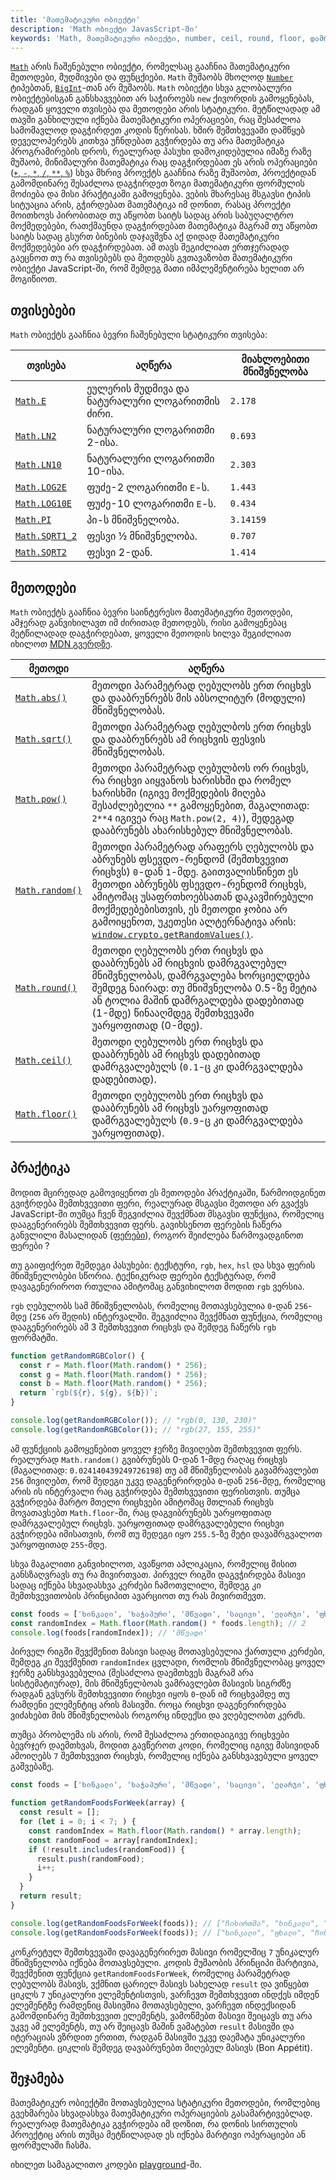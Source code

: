 ```yaml
---
title: 'მათემატიკური ობიექტი'
description: 'Math ობიექტი JavasScript-ში'
keywords: 'Math, მათემატიკური ობიექტი, number, ceil, round, floor, დამრგვალება, sqrt, ფესვი, ეულერის რიცხვი, BigInt, E, LN2, LN10, pi, sqrt, პი, pow'
---
```


[`Math`](https://developer.mozilla.org/en-US/docs/Web/JavaScript/Reference/Global_Objects/Math) არის ჩაშენებული ობიექტი, რომელსაც გააჩნია მათემატიკური მეთოდები, მუდმივები და ფუნცქიები. `Math` მუშაობს მხოლოდ [`Number`](https://developer.mozilla.org/en-US/docs/Web/JavaScript/Reference/Global_Objects/Number) ტიპებთან, [`BigInt`](https://developer.mozilla.org/en-US/docs/Web/JavaScript/Reference/Global_Objects/BigInt)-თან არ მუშაობს. `Math` ობიექტი სხვა გლობალური ობიექტებისგან განსხავვებით არ საჭიროებს `new` ქივორდის გამოყენებას, რადგან ყოველი თვისება და მეთოდები არის სტატიკური. მეტწილადად ამ თავში განხილული იქნება მათემატიკური ოპერაციები, რაც შესაძლოა სამომავლოდ დაგჭირდეთ კოდის წერისას. ხშირ შემთხვევაში დამწყებ დეველოპერებს კითხვა უჩნდებათ გვჭირდება თუ არა მათემატიკა პროგრამირების დროს, რეალურად პასუხი დამოკიდებულია იმაზე რაზე მუშაობ, მინიმალური მათემატიკა რაც დაგჭირდებათ ეს არის ოპერაციები ([`+`, `-`, `*`, `/`, `**`, `%`](./doc/guides/javascript/operations-operators#არითმეტიკული_ოპერაციები)) სხვა მხრივ პროექტს გააჩნია რაზე მუშაობთ, პროექტიდან გამომდინარე შესაძლოა დაგჭირდეთ ზოგი მათემატიკური ფორმულის მოძიება და მისი პრაქტიკაში გამოყენება. ვების მხარესაც მსგავსი ტიპის სიტუაცია არის, გჭირდებათ მათემატიკა იმ დონით, რასაც პროექტი მოითხოვს პირობითად თუ აწყობთ საიტს სადაც არის საბუღალტრო მოქმედებები, რათქმაუნდა დაგჭირდებათ მათემატიკა მაგრამ თუ აწყობთ საიტს სადაც გსურთ ბინების დაჯავშვნა აქ დიდად მათემატიკური მოქმედებები არ დაგჭირდებათ. ამ თავს შეგიძლიათ ერთჯერადად გაეცნოთ თუ რა თვისებებს და მეთდებს გვთავაზობთ მათემატიკური ობიექტი JavaScript-ში, რომ შემდეგ მათი იმპლემენტირება ხელით არ მოგიწიოთ.

## თვისებები

`Math` ობიექტს გააჩნია ბევრი ჩაშენებული სტატიკური თვისება:

| თვისება                                                                                                         | აღწერა                                         | მიახლოებითი მნიშვნელობა |
| --------------------------------------------------------------------------------------------------------------- | ---------------------------------------------- | ----------------------- |
| [`Math.E`](https://developer.mozilla.org/en-US/docs/Web/JavaScript/Reference/Global_Objects/Math/E)             | ეულერის მუდმივა და ნატურალური ლოგარითმის ძირი. | `2.178`                 |
| [`Math.LN2`](https://developer.mozilla.org/en-US/docs/Web/JavaScript/Reference/Global_Objects/Math/LN2)         | ნატურალური ლოგარითმი 2-ისა.                    | `0.693`                 |
| [`Math.LN10`](https://developer.mozilla.org/en-US/docs/Web/JavaScript/Reference/Global_Objects/Math/LN10)       | ნატურალური ლოგარითმი 10-ისა.                   | `2.303`                 |
| [`Math.LOG2E`](https://developer.mozilla.org/en-US/docs/Web/JavaScript/Reference/Global_Objects/Math/LOG2E)     | ფუძე-2 ლოგარითმი `E`-ს.                        | `1.443`                 |
| [`Math.LOG10E`](https://developer.mozilla.org/en-US/docs/Web/JavaScript/Reference/Global_Objects/Math/LOG10E)   | ფუძე-10 ლოგარითმი `E`-ს.                       | `0.434`                 |
| [`Math.PI`](https://developer.mozilla.org/en-US/docs/Web/JavaScript/Reference/Global_Objects/Math/PI)           | პი-ს მნიშვნელობა.                              | `3.14159`               |
| [`Math.SQRT1_2`](https://developer.mozilla.org/en-US/docs/Web/JavaScript/Reference/Global_Objects/Math/SQRT1_2) | ფესვი ½ მნიშვნელობა.                           | `0.707`                 |
| [`Math.SQRT2`](https://developer.mozilla.org/en-US/docs/Web/JavaScript/Reference/Global_Objects/Math/SQRT2)     | ფესვი 2-დან.                                   | `1.414`                 |

## მეთოდები

`Math` ობიექტს გააჩნია ბევრი საინტერესო მათემატიკური მეთოდები, ამჯერად განვიხილავთ იმ ძირითად მეთოდებს, რისი გამოყენებაც მეტწილადად დაგჭირდებათ, ყოველი მეთოდის ხილვა შეგიძლიათ იხილოთ [MDN გვერდზე](https://developer.mozilla.org/en-US/docs/Web/JavaScript/Reference/Global_Objects/Math#static_methods).

| მეთოდი                                                                                                          | აღწერა                                                                                                                                                                                                                                                                                                                                                                                    |
| --------------------------------------------------------------------------------------------------------------- | ----------------------------------------------------------------------------------------------------------------------------------------------------------------------------------------------------------------------------------------------------------------------------------------------------------------------------------------------------------------------------------------- |
| [`Math.abs()`](https://developer.mozilla.org/en-US/docs/Web/JavaScript/Reference/Global_Objects/Math/abs)       | მეთოდი პარამეტრად ღებულობს ერთ რიცხვს და დააბრუნრებს მის აბსოლიტურ (მოდული) მნიშვნელობას.                                                                                                                                                                                                                                                                                                 |
| [`Math.sqrt()`](https://developer.mozilla.org/en-US/docs/Web/JavaScript/Reference/Global_Objects/Math/sqrt)     | მეთოდი პარამეტრად ღებულბოს ერთ რიცხვს და დააბრუნრებს ამ რიცხვის ფესვის მნიშვნელობას.                                                                                                                                                                                                                                                                                                      |
| [`Math.pow()`](https://developer.mozilla.org/en-US/docs/Web/JavaScript/Reference/Global_Objects/Math/pow)       | მეთოდი პარამეტრად ღებულბოს ორ რიცხვს, რა რიცხვი აიყვანოს ხარისხში და რომელ ხარისხში (იგივე მოქმედების მიღება შესაძლებელია `**` გამოყენებით, მაგალითად: `2**4` იგივეა რაც `Math.pow(2, 4)`), შედეგად დააბრუნებს ახარისხებულ მნიშვნელობას.                                                                                                                                                  |
| [`Math.random()`](https://developer.mozilla.org/en-US/docs/Web/JavaScript/Reference/Global_Objects/Math/random) | მეთოდი პარამეტრად არაფერს ღებულობს და აბრუნებს ფსევდო-რენდომ (შემთხვევით რიცხვს) `0`-დან `1`-მდე. გაითვალისწინეთ ეს მეთოდი აბრუნებს ფსევდო-რენდომ რიცხვს, ამიტომაც უსაფრთხოებსათან დაკავშირებული მოქმედებებისთვის, ეს მეთოდი ჯობია არ გამოიყენოთ, უკეთესი ალტერნატივა არის: [`window.crypto.getRandomValues()`](https://developer.mozilla.org/en-US/docs/Web/API/Crypto/getRandomValues). |
| [`Math.round()`](https://developer.mozilla.org/en-US/docs/Web/JavaScript/Reference/Global_Objects/Math/round)   | მეთოდი ღებულობს ერთ რიცხვს და დააბრუნებს ამ რიცხვის დამრგვალებულ მნიშვნელობას, დამრგვალება ხორციელდება შემდეგ ნაირად: თუ მნიშვნელობა 0.5-ზე მეტია ან ტოლია მაშინ დამრგალდება დადებითად (1-მდე) წინააღმდეგ შემთხვევაში უარყოფითად (0-მდე).                                                                                                                                                 |
| [`Math.ceil()`](https://developer.mozilla.org/en-US/docs/Web/JavaScript/Reference/Global_Objects/Math/ceil)     | მეთოდი ღებულობს ერთ რიცხვს და დააბრუნებს ამ რიცხვს დადებითად დამრგვალებულს (`0.1`-ც კი დამრგვალდება დადებითად).                                                                                                                                                                                                                                                                           |
| [`Math.floor()`](https://developer.mozilla.org/en-US/docs/Web/JavaScript/Reference/Global_Objects/Math/floor)   | მეთოდი ღებულობს ერთ რიცხვს და დააბრუნებს ამ რიცხვს უარყოფითად დამრგვალებულს (`0.9`-ც კი დამრგვალდება უარყოფითად).                                                                                                                                                                                                                                                                         |

## პრაქტიკა

მოდით მცირედად გამოვიყენოთ ეს მეთოდები პრაქტიკაში, წარმოიდგინეთ გვიჭრდება შემთხვევითი ფერი, რეალურად მსგავსი მეთოდი არ გვაქვს JavaScript-ში თუმცა ჩვენ შეგვიძლია შევქმნათ მსგავსი ფუნქცია, რომელიც დააგენერირებს შემთხვევით ფერს. გავიხსენოთ ფერების ჩაწერა განვლილი მასალიდან ([ფერები](./doc/guides/html-css/colors)), როგორ შეიძლება წარმოვადგინოთ ფერები ?

თუ გაიფიქრეთ შემდეგი პასუხები: ტექსტური, `rgb`, `hex`, `hsl` და სხვა ფერის მნიშვნელობები სწორია. ტექნიკურად ფერები ტექსტურად, რომ დავაგენერიროთ რთულია ამიტომაც განვიხილოთ მოდით `rgb` ვერსია.

`rgb` ღებულობს სამ მნიშვნელობას, რომელიც მოთავსებულია `0`-დან `256`-მდე (`256` არ შედის) ინტერვალში. შეგვიძლია შევქმნათ ფუნქცია, რომელიც დააგენერირებს ამ 3 შემთხვევით რიცხვს და შემდეგ ჩაწერს `rgb` ფორმატში.

```js
function getRandomRGBColor() {
  const r = Math.floor(Math.random() * 256);
  const g = Math.floor(Math.random() * 256);
  const b = Math.floor(Math.random() * 256);
  return `rgb(${r}, ${g}, ${b})`;
}

console.log(getRandomRGBColor()); // "rgb(0, 130, 230)"
console.log(getRandomRGBColor()); // "rgb(27, 155, 255)"
```

ამ ფუნქციის გამოყენებით ყოველ ჯერზე მივიღებთ შემთხვევით ფერს. რეალურად `Math.random()` გვიბრუნებს 0-დან 1-მდე რაღაც რიცხვს (მაგალითად: `0.024140439249726198`) თუ ამ მნიშვნელობას გავამრავლებთ `256` მივიღებთ, რომ შედეგი უკვე დაგენერირდება `0`-დან `256`-მდე, რომელიც არის ის ინტერვალი რაც გვჭირდება შემთხვევითი ფერისთვის. თუმცა გვჭირდება მარტო მთელი რიცხვები ამიტომაც მთლიან რიცხვს მოვათავსებთ `Math.floor`-ში, რაც დაგვიბრუნებს უარყოფითად დამრგვალებულ რიცხვს. უარყოფითად დამრგვალებული რიცხვი გვჭირდება იმისათვის, რომ თუ შედეგი იყო `255.5`-ზე მეტი დავამრგვალოთ უარყოფითად `255`-მდე.

სხვა მაგალითი განვიხილოთ, ავაწყოთ აპლიკაცია, რომელიც მისით განსზაღვრავს თუ რა მივირთვათ. პირველ რიგში დაგვჭირდება მასივი სადაც იქნება სხვადასხვა კერძები ჩამოთვლილი, შემდეგ კი შემთხვევითობის პრინციპით ავარციოთ თუ რას მივირთმევთ.

```js
const foods = ['ხინკალი', 'ხაჭაპური', 'მწვადი', 'საცივი', 'ელარჯი', 'ფხალი', 'ჩიხირთმა', 'ხარჩო', 'ლობიო'];
const randomIndex = Math.floor(Math.random() * foods.length); // 2
console.log(foods[randomIndex]); // 'მწვადი'
```

პირველ რიგში შევქმენით მასივი სადაც მოთავსებულია ქართული კერძები, შემდეგ კი შევქმენით `randomIndex` ცვლადი, რომლის მნიშვნელობაც ყოველ ჯერზე განსხვავებულია (შესაძლოა დაემთხვეს მაგრამ არა სისტემატიურად), მის მნიშვნელბოას ვამრავლებთ მასივის სიგრძზე რადგან გვსურს შემთხვევითი რიცხვი იყოს `0`-დან იმ რიცხვამდე თუ რამდენი ელემენტიც არის მასივში. როცა რიცხვი დაგენერირდება ვიძახებთ მის მნიშვნელობას როგორც ინდექსი და ვღებულობთ კერძს.

თუმცა პრობლემა ის არის, რომ შესაძლოა ერთიდაიგივე რიცხვები ბევრჯერ დაემთხვას, მოდით გავწეროთ კოდი, რომელიც იგივე მასივიდან ამოიღებს `7` შემთხვევით რიცხვს, რომელიც იქნება განსხვავებული ყოველ გაშვებაზე.

```js
const foods = ['ხინკალი', 'ხაჭაპური', 'მწვადი', 'საცივი', 'ელარჯი', 'ფხალი', 'ჩიხირთმა', 'ხარჩო', 'ლობიო'];

function getRandomFoodsForWeek(array) {
  const result = [];
  for (let i = 0; i < 7; ) {
    const randomIndex = Math.floor(Math.random() * array.length);
    const randomFood = array[randomIndex];
    if (!result.includes(randomFood)) {
      result.push(randomFood);
      i++;
    }
  }
  return result;
}

console.log(getRandomFoodsForWeek(foods)); // ["ჩიხირთმა", "ხინკალი", "ხარჩო", "საცივი", "ელარჯი", "ლობიო", "მწვადი"]
console.log(getRandomFoodsForWeek(foods)); // ["ხინკალი", "ფხალი", "ჩიხირთმა", "ლობიო", "საცივი", "მწვადი", "ხარჩო"]
```

კონკრეტულ შემთხვევაში დავაგენერირეთ მასივი რომელშიც `7` უნიკალურ მნიშვნელობა იქნება მოთავსებული. კოდის მუშაობის პრინციპი მარტივია, შევქმენით ფუნქცია `getRandomFoodsForWeek`, რომელიც პარამეტრად ღებულობს მასივს, ვქმნით ცარიელ მასივს სახელად `result` და ვიწყებთ ციკლს `7` უნიკალური ელემენტისთვის, ვარჩევთ შემთხვევით ინდქეს იმდენ ელემენტზე რამდენიც მასივშია მოთავსებული, ვარჩევთ ინდექსიდან გამომდინარე შემთხვევით ელემენტს, ვამოწმებთ მასივი შეიცავს თუ არა უკვე ამ ელემენტს, თუ არ შეიცავს მაშინ ვამატებთ `result` მასივში და იტერაციას ვზრდით ერთით, რადგან მასივში უკვე დაემატა უნიკალური ელემენტი. ციკლის შემდეგ დავაბრუნებთ მიღებულ მასივს (Bon Appétit).

## შეჯამება

მათემატიკურ ობიექტში მოთავსებულია სტატიკური მეთოდები, რომლებიც გვეხმარება სხვადასხვა მათემატიკური ოპერაციების გასამარტივებლად. რეალურად მათემატიკა გვჭირდება იმ დოზით, რა დონის სირთულის პროექტიც არის თუმცა მეტწილადად ეს იქნება მარტივი ოპერაციები ან ფორმულაში ჩასმა.

იხილეთ სამაგალითო კოდები [playground](./playground/simple/guides/javascript-math)-ში.
